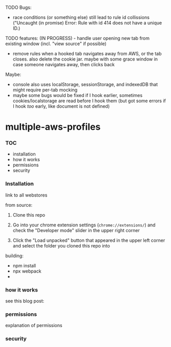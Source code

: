 TODO Bugs:

- race conditions (or something else) still lead to rule id collissions ("Uncaught (in promise) Error: Rule with id 414 does not have a unique ID.)

TODO features:
(IN PROGRESS) - handle user opening new tab from existing window (incl. "view source" if possible)

- remove rules when a hooked tab navigates away from AWS, or the tab closes. also delete the cookie jar. maybe with some grace window in case someone navigates away, then clicks back

Maybe:

- console also uses localStorage, sessionStorage, and indexedDB that might require per-tab mocking
- maybe some bugs would be fixed if I hook earlier, sometimes cookies/localstorage are read before I hook them (but got some errors if I hook _too_ early, like document is not defined)

# multiple-aws-profiles

### TOC

- installation
- how it works
- permissions
- security

### Installation

link to all webstores

from source:

1. Clone this repo

2. Go into your chrome extension settings (`chrome://extensions/`) and check the "Developer mode" slider in the upper right corner

3. Click the "Load unpacked" button that appeared in the upper left corner and select the folder you cloned this repo into

building:

- npm install
- npx webpack
-

### how it works

see this blog post:

### permissions

explanation of permissions

### security
